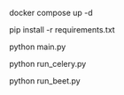 docker compose up -d

pip install -r requirements.txt

python main.py

python run_celery.py

python run_beet.py